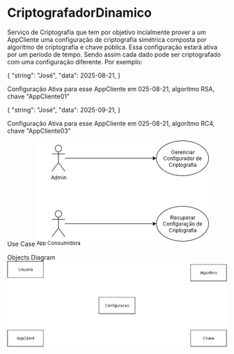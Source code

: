 # CriptografadorDinamico
Serviço de Criptografia que tem por objetivo incialmente prover a um AppCliente uma configuração de criptografia simétrica composta por algorítmo de criptografia e chave pública.
Essa configuração estará ativa por um período de tempo. Sendo assim cada dado pode ser criptografado com uma configuração diferente. Por exemplo:

{
	"string": "José",
	"data": 2025-08-21,
} 

Configuração Ativa para esse AppCliente em 025-08-21, algorítmo RSA, chave "AppCliente01"


{
	"string": "José",
	"data": 2025-09-21,
} 

Configuração Ativa para esse AppCliente em 025-08-21, algorítmo RC4, chave "AppCliente03"


Use Case
![Alt text](https://github.com/ElenzitaDarhk/CriptografadorDinamico/blob/Develop/CriptografadorDinamico-UseCase.jpg)


Objects Diagram
![Alt text](https://github.com/ElenzitaDarhk/CriptografadorDinamico/blob/Develop/CriptografadorDinamico-Objetos.jpg)
